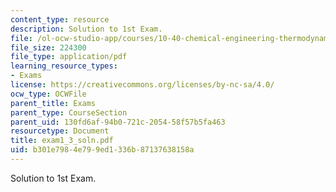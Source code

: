 ```yaml
---
content_type: resource
description: Solution to 1st Exam.
file: /ol-ocw-studio-app/courses/10-40-chemical-engineering-thermodynamics-fall-2003/b301e7984e799ed1336b87137638158a_exam1_3_soln.pdf
file_size: 224300
file_type: application/pdf
learning_resource_types:
- Exams
license: https://creativecommons.org/licenses/by-nc-sa/4.0/
ocw_type: OCWFile
parent_title: Exams
parent_type: CourseSection
parent_uid: 130fd6af-94b0-721c-2054-58f57b5fa463
resourcetype: Document
title: exam1_3_soln.pdf
uid: b301e798-4e79-9ed1-336b-87137638158a
---
```

Solution to 1st Exam.
